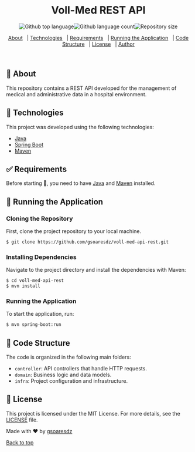 <h1 align="center">Voll-Med REST API</h1><p align="center"><img alt="Github top language" src="https://img.shields.io/github/languages/top/gsoaresdz/voll-med-api-rest?color=56BEB8"><img alt="Github language count" src="https://img.shields.io/github/languages/count/gsoaresdz/voll-med-api-rest?color=56BEB8"><img alt="Repository size" src="https://img.shields.io/github/repo-size/gsoaresdz/voll-med-api-rest?color=56BEB8"></p><p align="center"><a href="#dart-about">About</a>   |
<a href="#rocket-technologies">Technologies</a>   |
<a href="#white_check_mark-requirements">Requirements</a>   |
<a href="#checkered_flag-running-the-application">Running the Application</a>   |
<a href="#memo-code-structure">Code Structure</a>   |
<a href="#memo-license">License</a>   |
<a href="https://github.com/gsoaresdz" target="_blank">Author</a></p><br>

## **:dart: About**

This repository contains a REST API developed for the management of medical and administrative data in a hospital environment.

## **:rocket: Technologies**

This project was developed using the following technologies:

- [Java](https://www.java.com/)
- [Spring Boot](https://spring.io/projects/spring-boot)
- [Maven](https://maven.apache.org/)

## **:white_check_mark: Requirements**

Before starting :checkered_flag:, you need to have [Java](https://www.oracle.com/java/technologies/downloads/#java17) and [Maven](https://maven.apache.org/download.cgi) installed.

## **:checkered_flag: Running the Application**

### Cloning the Repository

First, clone the project repository to your local machine.

```bash
$ git clone https://github.com/gsoaresdz/voll-med-api-rest.git

```

### Installing Dependencies

Navigate to the project directory and install the dependencies with Maven:

```bash
$ cd voll-med-api-rest
$ mvn install
```

### Running the Application

To start the application, run:

```bash
$ mvn spring-boot:run
```

## **:memo: Code Structure**

The code is organized in the following main folders:

- `controller`: API controllers that handle HTTP requests.
- `domain`: Business logic and data models.
- `infra`: Project configuration and infrastructure.

## **:memo: License**

This project is licensed under the MIT License. For more details, see the [LICENSE](LICENSE) file.

Made with :heart: by <a href="https://github.com/gsoaresdz" target="_blank">gsoaresdz</a>

<a href="#top">Back to top</a>
